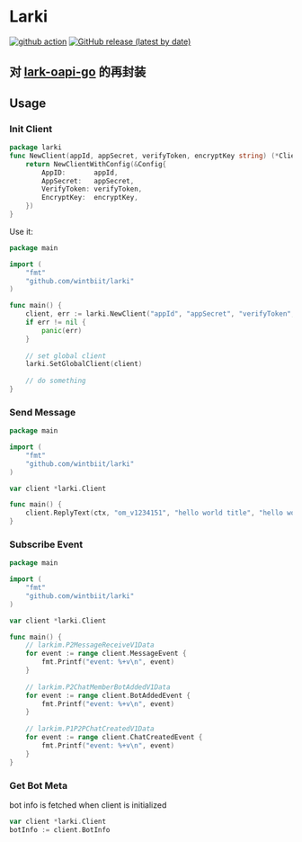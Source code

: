 # Larki 
[![github action](https://github.com/wintbiit/larki/actions/workflows/auto-release.yml/badge.svg?branch=master)](https://github.com/wintbiit/larki/actions/workflows/auto-release.yml)
[![GitHub release (latest by date)](https://img.shields.io/github/v/release/wintbiit/larki)](https://github.com/wintbiit/larki/releases)


## 对 [lark-oapi-go](https://github.com/larksuite/oapi-sdk-go) 的再封装
## Usage
### Init Client
```go
package larki
func NewClient(appId, appSecret, verifyToken, encryptKey string) (*Client, error) {
	return NewClientWithConfig(&Config{
		AppID:       appId,
		AppSecret:   appSecret,
		VerifyToken: verifyToken,
		EncryptKey:  encryptKey,
	})
}
```

Use it:
```go
package main

import (
    "fmt"
    "github.com/wintbiit/larki"
)

func main() {
    client, err := larki.NewClient("appId", "appSecret", "verifyToken", "encryptKey")
    if err != nil {
        panic(err)
    }
	
	// set global client
	larki.SetGlobalClient(client)
	
	// do something
}
```

### Send Message
```go
package main

import (
    "fmt"
    "github.com/wintbiit/larki"
)

var client *larki.Client

func main() {
	client.ReplyText(ctx, "om_v1234151", "hello world title", "hello world content")
}
```

### Subscribe Event
```go
package main

import (
    "fmt"
    "github.com/wintbiit/larki"
)

var client *larki.Client

func main() {
	// larkim.P2MessageReceiveV1Data
	for event := range client.MessageEvent {
		fmt.Printf("event: %+v\n", event)
	}
	
	// larkim.P2ChatMemberBotAddedV1Data
	for event := range client.BotAddedEvent {
        fmt.Printf("event: %+v\n", event)
    }
	
	// larkim.P1P2PChatCreatedV1Data
	for event := range client.ChatCreatedEvent {
        fmt.Printf("event: %+v\n", event)
    }
}
```

### Get Bot Meta
bot info is fetched when client is initialized
```go
var client *larki.Client
botInfo := client.BotInfo
```